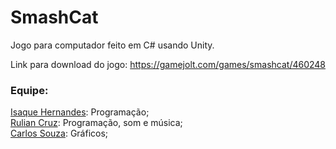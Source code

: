 # SmashCat
Jogo para computador feito em C# usando Unity.

Link para download do jogo: https://gamejolt.com/games/smashcat/460248
<br>

### Equipe:
<a href="https://github.com/isaquedev">Isaque Hernandes</a>: Programação;
<br><a href="https://github.com/ruliancruz">Rulian Cruz</a>: Programação, som e música;
<br><a href="https://github.com/Edward-Doragon">Carlos Souza</a>: Gráficos;
